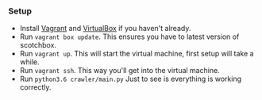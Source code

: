 ### Setup

* Install [Vagrant](https://www.vagrantup.com/) and [VirtualBox](https://www.virtualbox.org/wiki/Downloads) if you haven't already.
* Run ```vagrant box update```. This ensures you have to latest version of scotchbox.
* Run ```vagrant up```. This will start the virtual machine, first setup will take a while.
* Run ```vagrant ssh```. This way you'll get into the virtual machine.
* Run ```python3.6 crawler/main.py``` Just to see is everything is working correctly. 